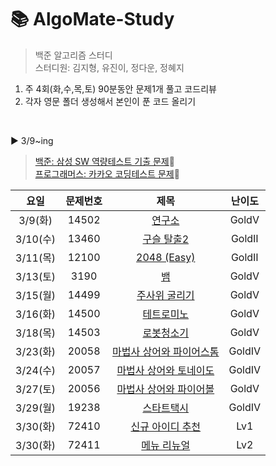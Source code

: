 # 📚 AlgoMate-Study
> 백준 알고리즘 스터디   
> 스터디원: 김지형, 유진이, 정다운, 정혜지    

1. 주 4회(화,수,목,토) 90분동안 문제1개 풀고 코드리뷰
3. 각자 영문 폴더 생성해서 본인이 푼 코드 올리기


<Br/>



▶ 3/9~ing
> [백준: 삼성 SW 역량테스트 기출 문제](https://www.acmicpc.net/workbook/view/1152)🥇     
> [프로그래머스: 카카오 코딩테스트 문제](https://programmers.co.kr/learn/challenges)🥇    

| 요일 | 문제번호 | 제목 | 난이도 |
|:---:|:---:|:---:|:---:|
|3/9(화)|14502|[연구소](https://www.acmicpc.net/problem/14502)|GoldⅤ|
|3/10(수)|13460|[구슬 탈출2](https://www.acmicpc.net/problem/13460)|GoldⅡ|
|3/11(목)|12100|[2048 (Easy) ](https://www.acmicpc.net/problem/12100)|GoldⅡ|
|3/13(토)|3190|[뱀](https://www.acmicpc.net/problem/3190)|GoldⅤ|
|3/15(월)|14499|[주사위 굴리기](https://www.acmicpc.net/problem/14499)|GoldⅤ|
|3/16(화)|14500|[테트로미노](https://www.acmicpc.net/problem/14500)|GoldⅤ|
|3/18(목)|14503|[로봇청소기](https://www.acmicpc.net/problem/14503)|GoldⅤ|
|3/23(화)|20058|[마법사 상어와 파이어스톰](https://www.acmicpc.net/problem/20058)|GoldⅣ|
|3/24(수)|20057|[마법사 상어와 토네이도](https://www.acmicpc.net/problem/20057)|GoldⅣ|
|3/27(토)|20056|[마법사 상어와 파이어볼](https://www.acmicpc.net/problem/20056)|GoldⅤ|
|3/29(월)|19238|[스타트택시](https://www.acmicpc.net/problem/19238)|GoldⅣ|
|3/30(화)|72410|[신규 아이디 추천](https://programmers.co.kr/learn/courses/30/lessons/72410)|Lv1|
|3/30(화)|72411|[메뉴 리뉴얼](https://programmers.co.kr/learn/courses/30/lessons/72411)|Lv2|
